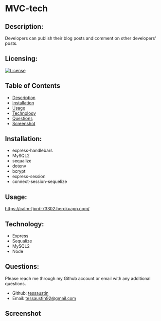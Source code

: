 # MVC-tech

## Description:
Developers can publish their blog posts and comment on other developers' posts.

## Licensing:
[![License](https://img.shields.io/badge/License-isc-blue.svg)](https://shields.io)

## Table of Contents 
* [Description](#description)
* [Installation](#installation)
* [Usage](#usage)
* [Technology](#technology)
* [Questions](#questions)
* [Screenshot](#screenshot)

## Installation:
- express-handlebars 
- MySQL2 
- sequalize
- dotenv
- bcrypt
- express-session 
- connect-session-sequelize 

## Usage:
https://calm-fjord-73302.herokuapp.com/

## Technology:
- Express
- Sequalize
- MySQL2
- Node

## Questions:
Please reach me through my Github account or email with any additional questions.
- Github: [tessaustin](https://github.com/tessaustin)
- Email: tessaustin92@gmail.com 

## Screenshot

